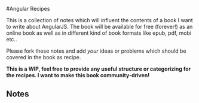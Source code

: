 #Angular Recipes

This is a collection of notes which will influent the contents of a book I want to write
about AngularJS. The book will be available for free (forever!) as an online book as well 
as in different kind of book formats like epub, pdf, mobi etc..

Please fork these notes and add *your* ideas or problems which should be covered in the
book as recipe.

**This is a WIP, feel free to provide any useful structure or categorizing for the recipes.
I want to make this book community-driven!**

## Notes

